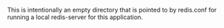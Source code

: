This is intentionally an empty directory that is pointed to by redis.conf for running a local redis-server for this application.
